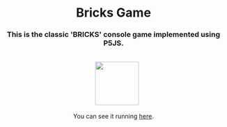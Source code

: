 

<div align='center'>
    <h1>Bricks Game</h1>
</div>


<div align='center'>
<h3>This is the classic 'BRICKS' console game implemented using P5JS. </h3>
</div>
<br>
<div align='center'>

<img src="https://imgs2.dab3games.com/bricks-game.jpg"  width="100" height="100" style="margin-left:15px;" >
</div>
<br>
<div align='center'>
You can see it running <a href="https://codepen.io/torrezmn/pen/rNyyKQy">here</a>.
</div>